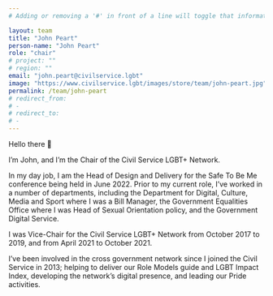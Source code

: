 ```yaml
---
# Adding or removing a '#' in front of a line will toggle that information off and on from being processed. 

layout: team
title: "John Peart"
person-name: "John Peart"
role: "chair"
# project: ""
# region: ""
email: "john.peart@civilservice.lgbt"
image: "https://www.civilservice.lgbt/images/store/team/john-peart.jpg"
permalink: /team/john-peart
# redirect_from: 
# - 
# redirect_to: 
# - 
---
```


Hello there 👋

I’m John, and I’m the Chair of the Civil Service LGBT+ Network.

In my day job, I am the Head of Design and Delivery for the Safe To Be Me conference being held in June 2022. Prior to my current role, I’ve worked in a number of departments, including the Department for Digital, Culture, Media and Sport where I was a Bill Manager, the Government Equalities Office where I was Head of Sexual Orientation policy, and the Government Digital Service.

I was Vice-Chair for the Civil Service LGBT+ Network from October 2017 to 2019, and from April 2021 to October 2021.

I’ve been involved in the cross government network since I joined the Civil Service in 2013; helping to deliver our Role Models guide and LGBT Impact Index, developing the network’s digital presence, and leading our Pride activities.
